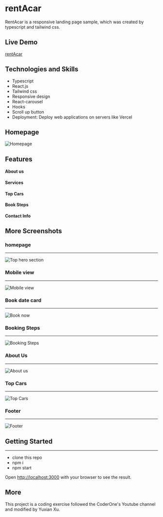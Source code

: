 # rentAcar

RentAcar is a responsive landing page sample, which was created by typescript and tailwind css.

## Live Demo

[rentAcar](https://car-rent.vercel.app)

## Technologies and Skills

- Typescript
- React.js
- Tailwind css
- Responsive design
- React-carousel
- Hooks
- Scroll up button
- Deployment: Deploy web applications on servers like Vercel
 

## Homepage 
![Homepage](https://res.cloudinary.com/zonama/image/upload/v1646414239/rentAcar/Screen_Shot_2022-03-04_at_9.07.54_AM_nsnnq9.png)

## Features

#### About us

#### Services

#### Top Cars

#### Book Steps
#### Contact Info

## More Screenshots

### homepage
---

![Top hero section](https://res.cloudinary.com/zonama/image/upload/v1646414239/rentAcar/Screen_Shot_2022-03-04_at_9.07.54_AM_nsnnq9.png)

### Mobile view
---

![Mobile view](https://res.cloudinary.com/zonama/image/upload/v1646414587/rentAcar/Screen_Shot_2022-03-04_at_9.22.55_AM_lqjp9m.png)

### Book date card
---

![Book now](https://res.cloudinary.com/zonama/image/upload/v1646414239/rentAcar/Screen_Shot_2022-03-04_at_9.09.45_AM_i8rkvq.png)

### Booking Steps
---

![Booking Steps](https://res.cloudinary.com/zonama/image/upload/v1646414238/rentAcar/Screen_Shot_2022-03-04_at_9.08.11_AM_mge03w.png)

### About Us
---
![About us](https://res.cloudinary.com/zonama/image/upload/v1646414238/rentAcar/Screen_Shot_2022-03-04_at_9.08.22_AM_ctn3xd.png)

### Top Cars
---

![Top Cars](https://res.cloudinary.com/zonama/image/upload/v1646414239/rentAcar/Screen_Shot_2022-03-04_at_9.09.04_AM_cgggsg.png)

### Footer
---

![Footer](https://res.cloudinary.com/zonama/image/upload/v1646414238/rentAcar/Screen_Shot_2022-03-04_at_9.09.14_AM_bxdhsi.png)



## Getting Started
---

- clone this repo
- npm i
- npm start

Open [http://localhost:3000](http://localhost:3000) with your browser to see the result.


## More

This project is a coding exercise followed the CoderOne's Youtube channel and modified by Yuxian Xu. 

